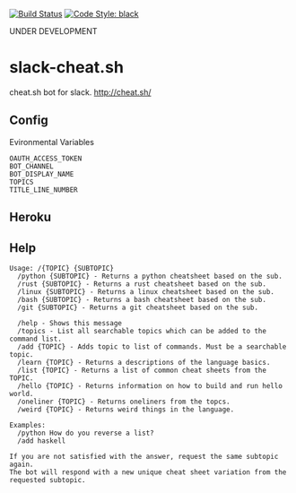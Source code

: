 [![Build Status](https://travis-ci.com/dgnsrekt/slack-cheatbot.svg?branch=master)](https://travis-ci.com/dgnsrekt/slack-cheatbot)
[![Code Style: black](https://img.shields.io/badge/code%20style-black-000000.svg)](https://github.com/psf/black)

UNDER DEVELOPMENT

# slack-cheat.sh
cheat.sh bot for slack. http://cheat.sh/
## Config
Evironmental Variables
```
OAUTH_ACCESS_TOKEN
BOT_CHANNEL
BOT_DISPLAY_NAME
TOPICS
TITLE_LINE_NUMBER
```
## Heroku
## Help
```
Usage: /{TOPIC} {SUBTOPIC}
  /python {SUBTOPIC} - Returns a python cheatsheet based on the sub.
  /rust {SUBTOPIC} - Returns a rust cheatsheet based on the sub.
  /linux {SUBTOPIC} - Returns a linux cheatsheet based on the sub.
  /bash {SUBTOPIC} - Returns a bash cheatsheet based on the sub.
  /git {SUBTOPIC} - Returns a git cheatsheet based on the sub.
  
  /help - Shows this message
  /topics - List all searchable topics which can be added to the command list.
  /add {TOPIC} - Adds topic to list of commands. Must be a searchable topic.
  /learn {TOPIC} - Returns a descriptions of the language basics.
  /list {TOPIC} - Returns a list of common cheat sheets from the TOPIC.
  /hello {TOPIC} - Returns information on how to build and run hello world.
  /oneliner {TOPIC} - Returns oneliners from the topcs.
  /weird {TOPIC} - Returns weird things in the language.

Examples:
  /python How do you reverse a list?
  /add haskell

If you are not satisfied with the answer, request the same subtopic again. 
The bot will respond with a new unique cheat sheet variation from the requested subtopic.
```
